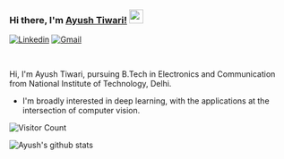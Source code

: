 ### Hi there, I'm [Ayush Tiwari!](https://www.linkedin.com/in/ayush-tiwari-2b6a83141/) <img src="https://media.giphy.com/media/hvRJCLFzcasrR4ia7z/giphy.gif" width="25px">


[![Linkedin](https://img.shields.io/badge/-LinkedIn-blue?style=flat&logo=Linkedin&logoColor=white)](https://www.linkedin.com/in/ayush-tiwari-2b6a83141/)
[![Gmail](https://img.shields.io/badge/-Gmail-red?labelColor=ffffff&style=flat&logo=Gmail&logoColor=red)](mailto:ayush123.at@gmail.com)


<br/>


Hi, I'm Ayush Tiwari, pursuing B.Tech in Electronics and Communication from National Institute of Technology, Delhi.
<br/>
- I'm broadly interested in deep learning, with the applications at the intersection of computer vision. 

![Visitor Count](https://profile-counter.glitch.me/theAyushAT/count.svg)

![Ayush's github stats](https://github-readme-stats.vercel.app/api?username=theAyushAT&show_icons=true&title_color=fff&icon_color=7510F7&text_color=daf7dc&bg_color=151515)

